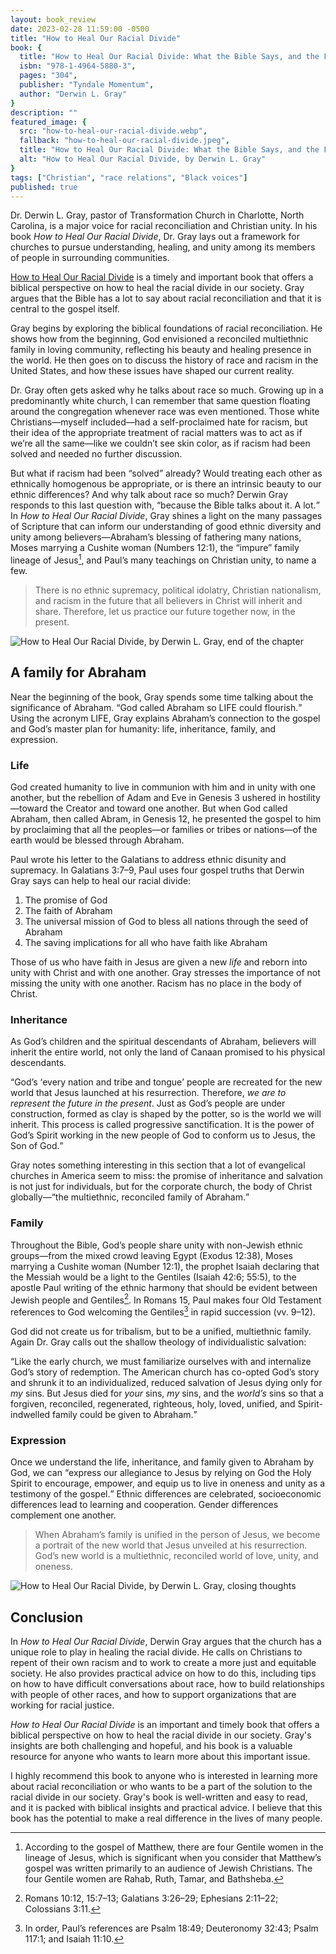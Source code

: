 ```yaml
---
layout: book_review
date: 2023-02-28 11:59:00 -0500
title: "How to Heal Our Racial Divide"
book: {
  title: "How to Heal Our Racial Divide: What the Bible Says, and the First Christians Knew, About Racial Reconciliation",
  isbn: "978-1-4964-5880-3",
  pages: "304",
  publisher: "Tyndale Momentum",
  author: "Derwin L. Gray"
}
description: ""
featured_image: {
  src: "how-to-heal-our-racial-divide.webp",
  fallback: "how-to-heal-our-racial-divide.jpeg",
  title: "How to Heal Our Racial Divide: What the Bible Says, and the First Christians Knew, About Racial Reconciliation",
  alt: "How to Heal Our Racial Divide, by Derwin L. Gray"
}
tags: ["Christian", "race relations", "Black voices"]
published: true
---
```


Dr. Derwin L. Gray, pastor of Transformation Church in Charlotte, North Carolina, is a major voice for racial reconciliation and Christian unity. In his book <em>How to Heal Our Racial Divide</em>, Dr. Gray lays out a framework for churches to pursue understanding, healing, and unity among its members of people in surrounding communities.

<a href="https://www.amazon.com/How-Heal-Racial-Divide-Reconciliation/dp/149645880X/ref=tmm_hrd_swatch_0" class="italic" target="_blank">How to Heal Our Racial Divide</a> is a timely and important book that offers a biblical perspective on how to heal the racial divide in our society. Gray argues that the Bible has a lot to say about racial reconciliation and that it is central to the gospel itself.

Gray begins by exploring the biblical foundations of racial reconciliation. He shows how from the beginning, God envisioned a reconciled multiethnic family in loving community, reflecting his beauty and healing presence in the world. He then goes on to discuss the history of race and racism in the United States, and how these issues have shaped our current reality.

Dr. Gray often gets asked why he talks about race so much. Growing up in a predominantly white church, I can remember that same question floating around the congregation whenever race was even mentioned. Those white Christians&mdash;myself included&mdash;had a self-proclaimed hate for racism, but their idea of the appropriate treatment of racial matters was to act as if we’re all the same&mdash;like we couldn’t see skin color, as if racism had been solved and needed no further discussion.

But what if racism had been “solved” already? Would treating each other as ethnically homogenous be appropriate, or is there an intrinsic beauty to our ethnic differences? And why talk about race so much? Derwin Gray responds to this last question with, <q>because the Bible talks about it. A lot.</q> In <em>How to Heal Our Racial Divide</em>, Gray shines a light on the many passages of Scripture that can inform our understanding of good ethnic diversity and unity among believers&mdash;Abraham’s blessing of fathering many nations, Moses marrying a Cushite woman (Numbers 12:1), the “impure” family lineage of Jesus[^1], and Paul’s many teachings on Christian unity, to name a few.

> There is no ethnic supremacy, political idolatry, Christian nationalism, and racism in the future that all believers in Christ will inherit and share. Therefore, let us practice our future together now, in the present.

<picture class="block md:mx-12 xl:mx-0">
	<source type="image/webp" srcset="/assets/img/books/how-to-heal-our-racial-divide-chapter-end.webp" >
	<img src="/assets/img/books/how-to-heal-our-racial-divide-chapter-end.jpg" class="my-12 shadow" alt="How to Heal Our Racial Divide, by Derwin L. Gray, end of the chapter" />
</picture>

## A family for Abraham

Near the beginning of the book, Gray spends some time talking about the significance of Abraham. <q>God called Abraham so LIFE could flourish.</q> Using the acronym LIFE, Gray explains Abraham’s connection to the gospel and God’s master plan for humanity: life, inheritance, family, and expression.

### Life

God created humanity to live in communion with him and in unity with one another, but the rebellion of Adam and Eve in Genesis 3 ushered in hostility&mdash;toward the Creator and toward one another. But when God called Abraham, then called Abram, in Genesis 12, he presented the gospel to him by proclaiming that all the peoples&mdash;or families or tribes or nations&mdash;of the earth would be blessed through Abraham.

Paul wrote his letter to the Galatians to address ethnic disunity and supremacy. In Galatians 3:7&ndash;9, Paul uses four gospel truths that Derwin Gray says can help to heal our racial divide:

1. The promise of God
2. The faith of Abraham
3. The universal mission of God to bless all nations through the seed of Abraham
4. The saving implications for all who have faith like Abraham

Those of us who have faith in Jesus are given a new <em>life</em> and reborn into unity with Christ and with one another. Gray stresses the importance of not missing the unity with one another. Racism has no place in the body of Christ.

### Inheritance

As God’s children and the spiritual descendants of Abraham, believers will inherit the entire world, not only the land of Canaan promised to his physical descendants.

<q>God’s <q>every nation and tribe and tongue</q> people are recreated for the new world that Jesus launched at his resurrection. Therefore, <em>we are to represent the future in the present</em>. Just as God’s people are under construction, formed as clay is shaped by the potter, so is the world we will inherit. This process is called progressive sanctification. It is the power of God’s Spirit working in the new people of God to conform us to Jesus, the Son of God.</q>

Gray notes something interesting in this section that a lot of evangelical churches in America seem to miss: the promise of inheritance and salvation is not just for individuals, but for the corporate church, the body of Christ globally&mdash;<q>the multiethnic, reconciled family of Abraham.</q>

### Family

Throughout the Bible, God’s people share unity with non-Jewish ethnic groups—from the mixed crowd leaving Egypt (Exodus 12:38), Moses marrying a Cushite woman (Number 12:1), the prophet Isaiah declaring that the Messiah would be a light to the Gentiles (Isaiah 42:6; 55:5), to the apostle Paul writing of the ethnic harmony that should be evident between Jewish people and Gentiles[^2]. In Romans 15, Paul makes four Old Testament references to God welcoming the Gentiles[^3] in rapid succession (vv. 9&ndash;12).

God did not create us for tribalism, but to be a unified, multiethnic family. Again Dr. Gray calls out the shallow theology of individualistic salvation:

<q>Like the early church, we must familiarize ourselves with and internalize God’s story of redemption. The American church has co-opted God’s story and shrunk it to an individualized, reduced salvation of Jesus dying only for <em>my</em> sins. But Jesus died for <em>your</em> sins, <em>my</em> sins, and the <em>world’s</em> sins so that a forgiven, reconciled, regenerated, righteous, holy, loved, unified, and Spirit-indwelled family could be given to Abraham.</q>

### Expression

Once we understand the life, inheritance, and family given to Abraham by God, we can <q>express our allegiance to Jesus by relying on God the Holy Spirit to encourage, empower, and equip us to live in oneness and unity as a testimony of the gospel.</q> Ethnic differences are celebrated, socioeconomic differences lead to learning and cooperation. Gender differences complement one another.

> When Abraham’s family is unified in the person of Jesus, we become a portrait of the new world that Jesus unveiled at his resurrection. God’s new world is a multiethnic, reconciled world of love, unity, and oneness.

<picture class="block md:mx-12 xl:mx-0">
	<source type="image/webp" srcset="/assets/img/books/how-to-heal-our-racial-divide-marinate-on-this.webp" >
	<img src="/assets/img/books/how-to-heal-our-racial-divide-marinate-on-this.jpg" class="my-12 shadow" alt="How to Heal Our Racial Divide, by Derwin L. Gray, closing thoughts" />
</picture>

## Conclusion

In <em>How to Heal Our Racial Divide</em>, Derwin Gray argues that the church has a unique role to play in healing the racial divide. He calls on Christians to repent of their own racism and to work to create a more just and equitable society. He also provides practical advice on how to do this, including tips on how to have difficult conversations about race, how to build relationships with people of other races, and how to support organizations that are working for racial justice.

<em>How to Heal Our Racial Divide</em> is an important and timely book that offers a biblical perspective on how to heal the racial divide in our society. Gray's insights are both challenging and hopeful, and his book is a valuable resource for anyone who wants to learn more about this important issue.

I highly recommend this book to anyone who is interested in learning more about racial reconciliation or who wants to be a part of the solution to the racial divide in our society. Gray's book is well-written and easy to read, and it is packed with biblical insights and practical advice. I believe that this book has the potential to make a real difference in the lives of many people.

[^1]: According to the gospel of Matthew, there are four Gentile women in the lineage of Jesus, which is significant when you consider that Matthew’s gospel was written primarily to an audience of Jewish Christians. The four Gentile women are Rahab, Ruth, Tamar, and Bathsheba.
[^2]: Romans 10:12, 15:7&ndash;13; Galatians 3:26&ndash;29; Ephesians 2:11&ndash;22; Colossians 3:11.
[^3]: In order, Paul’s references are Psalm 18:49; Deuteronomy 32:43; Psalm 117:1; and Isaiah 11:10.